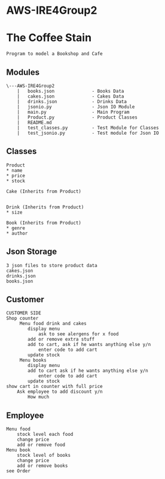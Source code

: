# AWS-IRE4Group2
The Coffee Stain
================
    Program to model a Bookshop and Cafe

Modules
-
    \---AWS-IRE4Group2
        |   books.json              - Books Data
        |   cakes.json              - Cakes Data
        |   drinks.json             - Drinks Data
        |   jsonio.py               - Json IO Module
        |   main.py                 - Main Program
        |   Product.py              - Product Classes
        |   README.md
        |   test_classes.py         - Test Module for Classes
        |   test_jsonio.py          - Test module for Json IO


Classes
-

    Product
    * name
    * price
    * stock

    Cake (Inherits from Product)


    Drink (Inherits from Product)
    * size

    Book (Inherits from Product)
    * genre
    * author

Json Storage
-
    3 json files to store product data
    cakes.json
    drinks.json
    books.json



Customer
-
    CUSTOMER SIDE
    Shop counter
         Menu food drink and cakes
            display menu
                ask to see alergens for x food
            add or remove extra stuff
            add to cart, ask if he wants anything else y/n
                enter code to add cart
            update stock
         Menu books
            display menu
            add to cart ask if he wants anything else y/n
                enter code to add cart
            update stock
    show cart in counter with full price
        Ask employee to add discount y/n
            How much

Employee
-
    Menu food
        stock level each food
        change price
        add or remove food
    Menu book
        stock level of books
        change price
        add or remove books
    see Order


